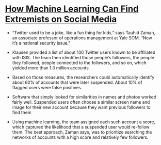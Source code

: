 # [How Machine Learning Can Find Extremists on Social Media](https://insights.som.yale.edu/insights/how-machine-learning-can-find-extremists-on-social-media)

* “Twitter used to be a joke, like a fun thing for kids,” says Tauhid Zaman, an associate professor of operations management at Yale SOM. “Now it’s a national security issue.”

* Klausen provided a list of about 100 Twitter users known to be affiliated with ISIS. The team then identified those people’s followers, the people they followed, people connected to the followers, and so on, which yielded more than 1.3 million accounts

* Based on those measures, the researchers could automatically identify about 60% of accounts that were later suspended. About 10% of flagged users were false positives.

* Software that simply looked for similarities in names and photos worked fairly well. Suspended users often choose a similar screen name and image for their new account because they want previous followers to find them

* Using machine learning, the team assigned each such account a score, which captured the likelihood that a suspended user would re-follow them. The best approach, Zaman says, was to prioritize searching the networks of accounts with a high score and relatively few followers.